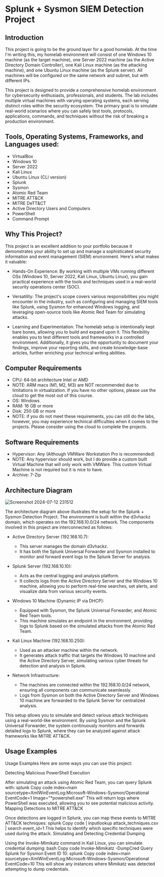 # Splunk + Sysmon SIEM Detection Project

## Introduction

This project is going to be the ground layer for a good homelab. At the time I'm writing this, my homelab environment will consist of one Windows 10 machine (as the target machine), one Server 2022 machine (as the Active Directory Domain Controller), one Kali Linux machine (as the attacking machine), and one Ubuntu Linux machine (as the Splunk server). All machines will be configured on the same network and subnet, but with different IPs.

This project is designed to provide a comprehensive homelab environment for cybersecurity enthusiasts, professionals, and students. The lab includes multiple virtual machines with varying operating systems, each serving distinct roles within the security ecosystem. The primary goal is to simulate real-world scenarios where you can safely test tools, protocols, applications, commands, and techniques without the risk of breaking a production environment.

## Tools, Operating Systems, Frameworks, and Languages used:

- VirtualBox
- Windows 10
- Server 2022
- Kali Linux
- Ubuntu Linux (CLI version)
- Splunk
- Sysmon
- Atomic Red Team
- MITRE ATT&CK
- MITRE DeTT&CT
- Active Directory Users and Computers
- PowerShell
- Command Prompt

## Why This Project?
This project is an excellent addition to your portfolio because it demonstrates your ability to set up and manage a sophisticated security information and event management (SIEM) environment. Here's what makes it valuable:

* Hands-On Experience: By working with multiple VMs running different OSs (Windows 10, Server 2022, Kali Linux, Ubuntu Linux), you gain practical experience with the tools and techniques used in a real-world security operations center (SOC).

* Versatility: The project's scope covers various responsibilities you might encounter in the industry, such as configuring and managing SIEM tools like Splunk, using Sysmon for enhanced Windows logging, and leveraging open-source tools like Atomic Red Team for simulating attacks.

* Learning and Experimentation: The homelab setup is intentionally kept bare bones, allowing you to build and expand upon it. This flexibility enables you to test different tools and frameworks in a controlled environment. Additionally, it gives you the opportunity to document your findings, improve your reporting skills, and create knowledge-base articles, further enriching your technical writing abilities.

 ## Computer Requirements
- CPU: 64-bit architecture Intel or AMD
- NOTE: ARM macs (M1, M2, M3) are NOT recommended due to limitations in virtualization. If you have no other options, please use the cloud to get the most out of this course.
- OS: Windows
- RAM: 16 GB or more
- Disk: 250 GB or more
- NOTE: if you do not meet these requirements, you can still do the labs, however, you may experience technical difficulties when it comes to the projects. Please consider using the cloud to complete the projects.

## Software Requirements
- Hypervisor: Any (Although VMWare Workstation Pro is recommended)
- NOTE: Any hypervisor should work, but I do provide a custom built Virtual Machine that will only work with VMWare. This custom Virtual Machine is not required but it is nice to have.
- Archive: 7-Zip

## Architecture Diagram
![Screenshot 2024-07-12 231512](https://github.com/user-attachments/assets/8ab64ff5-f94d-4c6d-ac8d-b9e1b319be51)

The architecture diagram above illustrates the setup for the Splunk + Sysmon Detection Project. The environment is built within the d3vhackz domain, which operates on the 192.168.10.0/24 network. The components involved in this project are interconnected as follows:

- Active Directory Server (192.168.10.7):
  - This server manages the domain d3vhackz.
  - It has both the Splunk Universal Forwarder and Sysmon installed to monitor and forward event logs to the Splunk Server for analysis.

- Splunk Server (192.168.10.10):
  - Acts as the central logging and analysis platform.
  - It collects logs from the Active Directory Server and the Windows 10 machine, allowing you to perform real-time searches, set alerts, and visualize data from various security events.

- Windows 10 Machine (Dynamic IP via DHCP):
  - Equipped with Sysmon, the Splunk Universal Forwarder, and Atomic Red Team tools.
  - This machine simulates an endpoint in the environment, providing logs to Splunk based on the simulated attacks from the Atomic Red Team.

- Kali Linux Machine (192.168.10.250):
  - Used as an attacker machine within the network.
  - It generates attack traffic that targets the Windows 10 machine and the Active Directory Server, simulating various cyber threats for detection and analysis in Splunk.

- Network Infrastructure:
  - The machines are connected within the 192.168.10.0/24 network, ensuring all components can communicate seamlessly.
  - Logs from Sysmon on both the Active Directory Server and Windows 10 machine are forwarded to the Splunk Server for centralized analysis.

This setup allows you to simulate and detect various attack techniques using a real-world-like environment. By using Sysmon and the Splunk Universal Forwarder, the system continuously monitors and forwards detailed logs to Splunk, where they can be analyzed against attack frameworks like MITRE ATT&CK.

## Usage Examples
Usage Examples
Here are some ways you can use this project:

Detecting Malicious PowerShell Execution

After simulating an attack using Atomic Red Team, you can query Splunk with:
splunk
Copy code
index=main sourcetype=XmlWinEventLog:Microsoft-Windows-Sysmon/Operational EventCode=1 Image="*powershell.exe"
This will return logs where PowerShell was executed, allowing you to see potential malicious activity.
Mapping Detections to MITRE ATT&CK

Once detections are logged in Splunk, you can map these events to MITRE ATT&CK techniques:
splunk
Copy code
| inputlookup attack_techniques.csv | search event_id=1
This helps to identify which specific techniques were used during the attack.
Simulating and Detecting Credential Dumping

Using the Invoke-Mimikatz command in Kali Linux, you can simulate credential dumping:
bash
Copy code
Invoke-Mimikatz -DumpCred
Query Splunk for Sysmon Event ID 10:
splunk
Copy code
index=main sourcetype=XmlWinEventLog:Microsoft-Windows-Sysmon/Operational EventCode=10
This will show any instances where Mimikatz was detected attempting to dump credentials.
